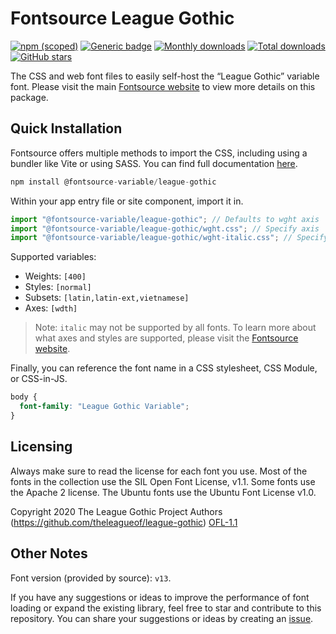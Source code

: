 # Fontsource League Gothic

[![npm (scoped)](https://img.shields.io/npm/v/@fontsource-variable/league-gothic?color=brightgreen)](https://www.npmjs.com/package/@fontsource-variable/league-gothic) [![Generic badge](https://img.shields.io/badge/fontsource-passing-brightgreen)](https://github.com/fontsource/fontsource) [![Monthly downloads](https://badgen.net/npm/dm/@fontsource-variable/league-gothic)](https://github.com/fontsource/fontsource) [![Total downloads](https://badgen.net/npm/dt/@fontsource-variable/league-gothic)](https://github.com/fontsource/fontsource) [![GitHub stars](https://img.shields.io/github/stars/fontsource/fontsource.svg?style=social&label=Star)](https://github.com/fontsource/fontsource/stargazers)

The CSS and web font files to easily self-host the “League Gothic” variable font. Please visit the main [Fontsource website](https://fontsource.org/fonts/league-gothic) to view more details on this package.

## Quick Installation

Fontsource offers multiple methods to import the CSS, including using a bundler like Vite or using SASS. You can find full documentation [here](https://fontsource.org/docs/getting-started/introduction).

```javascript
npm install @fontsource-variable/league-gothic
```

Within your app entry file or site component, import it in.

```javascript
import "@fontsource-variable/league-gothic"; // Defaults to wght axis
import "@fontsource-variable/league-gothic/wght.css"; // Specify axis
import "@fontsource-variable/league-gothic/wght-italic.css"; // Specify axis and style
```

Supported variables:
- Weights: `[400]`
- Styles: `[normal]`
- Subsets: `[latin,latin-ext,vietnamese]`
- Axes: `[wdth]`

> Note: `italic` may not be supported by all fonts. To learn more about what axes and styles are supported, please visit the [Fontsource website](https://fontsource.org/fonts/league-gothic).

Finally, you can reference the font name in a CSS stylesheet, CSS Module, or CSS-in-JS.

```css
body {
  font-family: "League Gothic Variable";
}
```

## Licensing
Always make sure to read the license for each font you use. Most of the fonts in the collection use the SIL Open Font License, v1.1. Some fonts use the Apache 2 license. The Ubuntu fonts use the Ubuntu Font License v1.0.

Copyright 2020 The League Gothic Project Authors (https://github.com/theleagueof/league-gothic)
[OFL-1.1](https://openfontlicense.org)

## Other Notes
Font version (provided by source): `v13`.

If you have any suggestions or ideas to improve the performance of font loading or expand the existing library, feel free to star and contribute to this repository. You can share your suggestions or ideas by creating an [issue](https://github.com/fontsource/fontsource/issues).